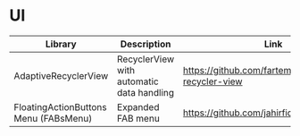 # UI

| Library | Description | Link | Comments |
| --- | --- | --- | --- |
| AdaptiveRecyclerView | RecyclerView with automatic data handling | https://github.com/fartem/adaptive-recycler-view |
| FloatingActionButtons Menu (FABsMenu) | Expanded FAB menu | https://github.com/jahirfiquitiva/FABsMenu |

